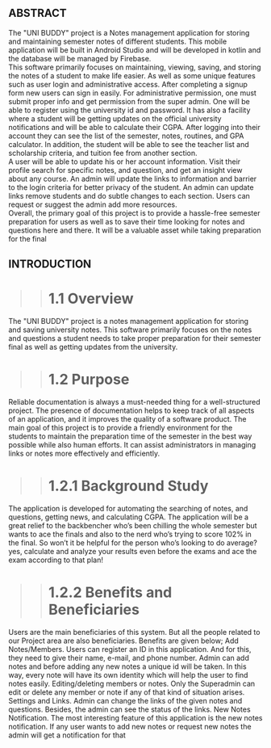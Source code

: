 ## ABSTRACT

The "UNI BUDDY" project is a Notes management application for storing and maintaining semester notes of different students. This mobile application will be built in Android Studio and will be developed in kotlin and the database will be managed by Firebase.<br>
This software primarily focuses on maintaining, viewing, saving, and storing the notes of a student to make life easier. As well as some unique features such as user login and administrative access. After completing a signup form new users can sign in easily. For administrative permission, one must submit proper info and get permission from the super admin. One will be able to register using the university id and password. It has also a facility where a student will be getting updates on the official university notifications and will be able to calculate their CGPA. After logging into their account they can see the list of the semester, notes, routines, and GPA calculator. In addition, the student will be able to see the teacher list and scholarship criteria, and tuition fee from another section.<br>
A user will be able to update his or her account information. Visit their profile search for specific notes, and question, and get an insight view about any course. An admin will update the links to information and barrier to the login criteria for better privacy of the student. An admin can update links remove students and do subtle changes to each section. Users can request or suggest the admin add more resources.<br>
Overall, the primary goal of this project is to provide a hassle-free semester preparation for users as well as to save their time looking for notes and questions here and there. It will be a valuable asset while taking preparation for the final

## INTRODUCTION

>> # 1.1 Overview <br>
The "UNI BUDDY" project is a notes management application for storing and saving university notes. This software primarily focuses on the notes and questions a student needs to take proper preparation for their semester final as well as getting updates from the university.

>> # 1.2 Purpose<br>
Reliable documentation is always a must-needed thing for a well-structured project. The presence of documentation helps to keep track of all aspects of an application, and it improves the quality of a software product.
The main goal of this project is to provide a friendly environment for the students to maintain the preparation time of the semester in the best way possible while also human efforts. It can assist administrators in managing links or notes more effectively and efficiently.

>> # 1.2.1 Background Study<br>
The application is developed for automating the searching of notes, and questions, getting news, and calculating CGPA. The application will be a great relief to the backbencher who’s been chilling the whole semester but wants to ace the finals and also to the nerd who’s trying to score 102% in the final. So won’t it be helpful for the person who’s looking to do average? yes, calculate and analyze your results even before the exams and ace the exam according to that plan!

>> # 1.2.2 Benefits and Beneficiaries<br>
Users are the main beneficiaries of this system. But all the people related to our Project area are also beneficiaries. Benefits are given below;
Add Notes/Members.
Users can register an ID in this application. And for this, they need to give their name, e-mail, and phone number. Admin can add notes and before adding
any new notes a unique id will be taken. In this way, every note will have its own identity which will help the user to find notes easily.
Editing/deleting members or notes.
Only the Superadmin can edit or delete any member or note if any of that kind of situation arises.
Settings and Links.
Admin can change the links of the given notes and questions. Besides, the admin can see the status of the links.
New Notes Notification.
The most interesting feature of this application is the new notes notification. If any user wants to add new notes or request new notes the admin will get a notification for that